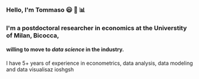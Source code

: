 ### Hello, I'm Tommaso :smiley: :rainbow: :bar_chart:

### I'm a postdoctoral researcher in economics at the Universtity of Milan, Bicocca,

#### willing to move to ***data science*** in the industry.

#### 


I have 5+ years of experience in econometrics, data analysis, data modeling and data visualisaz
 ioshgsh
<!--
**tommella90/tommella90** is a ✨ _special_ ✨ repository because its `README.md` (this file) appears on your GitHub profile.

Here are some ideas to get you started:
- 🔭 I’m currently working on ...
- 🌱 I’m currently learning ...
- 👯 I’m looking to collaborate on ...
- 🤔 I’m looking for help with ...
- 💬 Ask me about ...
- 📫 How to reach me: ...
- 😄 Pronouns: ...
- ⚡ Fun fact: ...
-->
